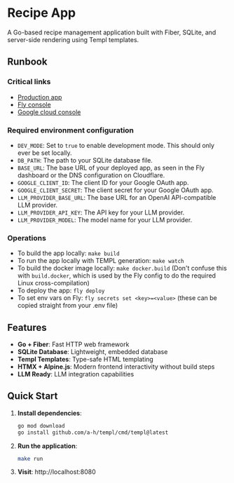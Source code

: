 # Recipe App

A Go-based recipe management application built with Fiber, SQLite, and server-side rendering using Templ templates.

## Runbook

### Critical links

- [Production app](https://sourdough.joshtompkins.codes)
- [Fly console](https://fly.io/apps/sourdough)
- [Google cloud console](https://console.cloud.google.com/auth/clients)

### Required environment configuration

- `DEV_MODE`: Set to `true` to enable development mode. This should only ever be set locally.
- `DB_PATH`: The path to your SQLite database file.
- `BASE_URL`: The base URL of your deployed app, as seen in the Fly dashboard or the DNS configuration on Cloudflare.
- `GOOGLE_CLIENT_ID`: The client ID for your Google OAuth app.
- `GOOGLE_CLIENT_SECRET`: The client secret for your Google OAuth app.
- `LLM_PROVIDER_BASE_URL`: The base URL for an OpenAI API-compatible LLM provider.
- `LLM_PROVIDER_API_KEY`: The API key for your LLM provider.
- `LLM_PROVIDER_MODEL`: The model name for your LLM provider.

### Operations

- To build the app locally: `make build`
- To run the app locally with TEMPL generation: `make watch`
- To build the docker image locally: `make docker.build` (Don't confuse this with `build.docker`, which is used by the Fly config to do the required Linux cross-compilation)
- To deploy the app: `fly deploy`
- To set env vars on Fly: `fly secrets set <key>=<value>` (these can be copied straight from your .env file)

## Features

- **Go + Fiber**: Fast HTTP web framework
- **SQLite Database**: Lightweight, embedded database
- **Templ Templates**: Type-safe HTML templating
- **HTMX + Alpine.js**: Modern frontend interactivity without build steps
- **LLM Ready**: LLM integration capabilities

## Quick Start

1. **Install dependencies**:
   ```bash
   go mod download
   go install github.com/a-h/templ/cmd/templ@latest
   ```

2. **Run the application**:
   ```bash
   make run
   ```

3. **Visit**: http://localhost:8080
